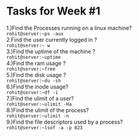 Tasks for Week #1
=================
1.)Find the Processes running on a linux machine?\
  ```rohit@server:~ps -aux```\
2.Find the user currently logged in ?\
  ```rohit@server:~ w```\
3.)Find the uptime of the machine ?\
  ```rohit@server:~uptime```\
4.)Find the ram usage ?\
  ```rohit@server:~free```\
5.)Find the disk usage ?\
  ```rohit@server:~du -sh```\
6.)Find the inode usage?\
  ```rohit@server:~df -i```\
7.)Find the ulimit of a user?\
  ```rohit@server:~ulimit -Ha```\
8.)Find the ulimit of the process?\
  ```rohit@server:~ulimit -n```\
9.)Find the file descriptors used by a process?\
  ```rohit@server:~lsof -a -p 823```

